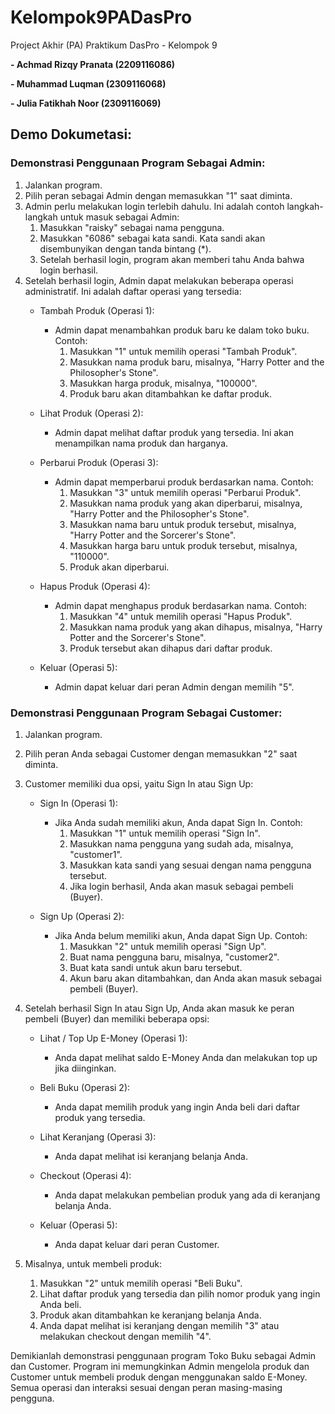 # Kelompok9PADasPro
Project Akhir (PA) Praktikum DasPro - Kelompok 9

**-  Achmad Rizqy Pranata
   (2209116086)**

**-  Muhammad Luqman
(2309116068)**

**-  Julia Fatikhah Noor
   (2309116069)**

## **Demo Dokumetasi:**

### **Demonstrasi Penggunaan Program Sebagai Admin:**

1. Jalankan program.
2. Pilih peran sebagai Admin dengan memasukkan "1" saat diminta.
3. Admin perlu melakukan login terlebih dahulu. Ini adalah contoh langkah-langkah untuk masuk sebagai Admin:
   1. Masukkan "raisky" sebagai nama pengguna.
   2. Masukkan "6086" sebagai kata sandi. Kata sandi akan disembunyikan dengan tanda bintang (*).
   3. Setelah berhasil login, program akan memberi tahu Anda bahwa login berhasil.
4. Setelah berhasil login, Admin dapat melakukan beberapa operasi administratif. Ini adalah daftar operasi yang tersedia:
   - Tambah Produk (Operasi 1):

      - Admin dapat menambahkan produk baru ke dalam toko buku. Contoh:
         1. Masukkan "1" untuk memilih operasi "Tambah Produk".
         2. Masukkan nama produk baru, misalnya, "Harry Potter and the Philosopher's Stone".
         3. Masukkan harga produk, misalnya, "100000".
         4. Produk baru akan ditambahkan ke daftar produk.

   - Lihat Produk (Operasi 2):

      - Admin dapat melihat daftar produk yang tersedia. Ini akan menampilkan nama produk dan harganya.

   - Perbarui Produk (Operasi 3):

      - Admin dapat memperbarui produk berdasarkan nama. Contoh:
         1. Masukkan "3" untuk memilih operasi "Perbarui Produk".
         2. Masukkan nama produk yang akan diperbarui, misalnya, "Harry Potter and the Philosopher's Stone".
         3. Masukkan nama baru untuk produk tersebut, misalnya, "Harry Potter and the Sorcerer's Stone".
         4. Masukkan harga baru untuk produk tersebut, misalnya, "110000".
         5. Produk akan diperbarui.

   - Hapus Produk (Operasi 4):

      - Admin dapat menghapus produk berdasarkan nama. Contoh:
         1. Masukkan "4" untuk memilih operasi "Hapus Produk".
         2. Masukkan nama produk yang akan dihapus, misalnya, "Harry Potter and the Sorcerer's Stone".
         3. Produk tersebut akan dihapus dari daftar produk.

   - Keluar (Operasi 5):

      - Admin dapat keluar dari peran Admin dengan memilih "5".

### **Demonstrasi Penggunaan Program Sebagai Customer:**

1. Jalankan program.
2. Pilih peran Anda sebagai Customer dengan memasukkan "2" saat diminta.
3. Customer memiliki dua opsi, yaitu Sign In atau Sign Up:
   - Sign In (Operasi 1):

      - Jika Anda sudah memiliki akun, Anda dapat Sign In. Contoh:
         1. Masukkan "1" untuk memilih operasi "Sign In".
         2. Masukkan nama pengguna yang sudah ada, misalnya, "customer1".
         3. Masukkan kata sandi yang sesuai dengan nama pengguna tersebut.
         4. Jika login berhasil, Anda akan masuk sebagai pembeli (Buyer).

   - Sign Up (Operasi 2):

      - Jika Anda belum memiliki akun, Anda dapat Sign Up. Contoh:
         1. Masukkan "2" untuk memilih operasi "Sign Up".
         2. Buat nama pengguna baru, misalnya, "customer2".
         3. Buat kata sandi untuk akun baru tersebut.
         4. Akun baru akan ditambahkan, dan Anda akan masuk sebagai pembeli (Buyer).

4. Setelah berhasil Sign In atau Sign Up, Anda akan masuk ke peran pembeli (Buyer) dan memiliki beberapa opsi:

   - Lihat / Top Up E-Money (Operasi 1):

      - Anda dapat melihat saldo E-Money Anda dan melakukan top up jika diinginkan.

   - Beli Buku (Operasi 2):

      - Anda dapat memilih produk yang ingin Anda beli dari daftar produk yang tersedia.

   - Lihat Keranjang (Operasi 3):

      - Anda dapat melihat isi keranjang belanja Anda.

   - Checkout (Operasi 4):

      - Anda dapat melakukan pembelian produk yang ada di keranjang belanja Anda.

   - Keluar (Operasi 5):

      - Anda dapat keluar dari peran Customer.

5. Misalnya, untuk membeli produk:

   1. Masukkan "2" untuk memilih operasi "Beli Buku".
   2. Lihat daftar produk yang tersedia dan pilih nomor produk yang ingin Anda beli.
   3. Produk akan ditambahkan ke keranjang belanja Anda.
   4. Anda dapat melihat isi keranjang dengan memilih "3" atau melakukan checkout dengan memilih "4".

Demikianlah demonstrasi penggunaan program Toko Buku sebagai Admin dan Customer. Program ini memungkinkan Admin mengelola produk dan Customer untuk membeli produk dengan menggunakan saldo E-Money. Semua operasi dan interaksi sesuai dengan peran masing-masing pengguna.
